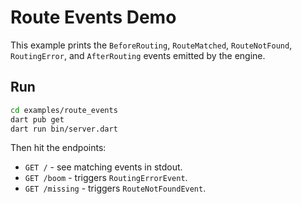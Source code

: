 # Route Events Demo

This example prints the `BeforeRouting`, `RouteMatched`, `RouteNotFound`,
`RoutingError`, and `AfterRouting` events emitted by the engine.

## Run

```sh
cd examples/route_events
dart pub get
dart run bin/server.dart
```

Then hit the endpoints:

- `GET /` - see matching events in stdout.
- `GET /boom` - triggers `RoutingErrorEvent`.
- `GET /missing` - triggers `RouteNotFoundEvent`.

